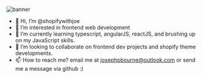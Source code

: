 ![banner](https://avatars.githubusercontent.com/u/5370748?v=4)


- 👋 Hi, I’m @shopifywithjoe
- 👀 I’m interested in frontend web development
- 🌱 I’m currently learning typescript, angularJS, reactJS, and brushing up on my JavaScript skills.
- 💞️ I’m looking to collaborate on frontend dev projects and shopify theme developments.
- 📫 How to reach me? email me at josephpbourne@outlook.com or send me a message via github :)

<!---
shopifywithjoe/shopifywithjoe is a ✨ special ✨ repository because its `README.md` (this file) appears on your GitHub profile.
You can click the Preview link to take a look at your changes.
--->
